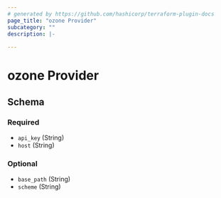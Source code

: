 ```yaml
---
# generated by https://github.com/hashicorp/terraform-plugin-docs
page_title: "ozone Provider"
subcategory: ""
description: |-
  
---
```


# ozone Provider





<!-- schema generated by tfplugindocs -->
## Schema

### Required

- `api_key` (String)
- `host` (String)

### Optional

- `base_path` (String)
- `scheme` (String)
